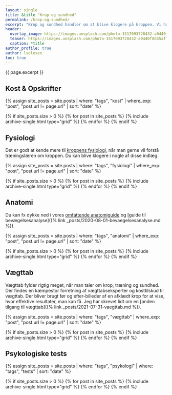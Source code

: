 ```yaml
---
layout: single
title: &title "Krop og sundhed"
permalink: /krop-og-sundhed/
excerpt: "Krop og sundhed handler om at blive klogere på kroppen. Vi har samlet emner om kost, vægttab og træningslære."
header:
  overlay_image: https://images.unsplash.com/photo-1517093728432-a0440f8d45af?ixid=MnwxMjA3fDB8MHxwaG90by1wYWdlfHx8fGVufDB8fHx8&ixlib=rb-1.2.1&auto=format&fit=crop&w=1900&q=80
  teaser: https://images.unsplash.com/photo-1517093728432-a0440f8d45af?ixid=MnwxMjA3fDB8MHxwaG90by1wYWdlfHx8fGVufDB8fHx8&ixlib=rb-1.2.1&auto=format&fit=crop&w=400&q=80
  caption: *title
author_profile: true
author: lsolesen
toc: true
---
```


{{ page.excerpt }}

## Kost & Opskrifter

{% assign site_posts = site.posts | where: "tags", "kost" | where_exp: "post", "post.url != page.url" | sort: "date" %}

<div class="feature__wrapper">

{% if site_posts.size > 0 %}
  {% for post in site_posts %}
    {% include archive-single.html type="grid" %}
  {% endfor %}
{% endif %}

</div>

## Fysiologi

Det er godt at kende mere til [kroppens fysiologi](/fysiologi/), når man gerne vil forstå træningslæren om kroppen. Du kan blive klogere i nogle af disse indlæg.

{% assign site_posts = site.posts | where: "tags", "fysiologi" | where_exp: "post", "post.url != page.url" | sort: "date" %}

<div class="feature__wrapper">

{% if site_posts.size > 0 %}
  {% for post in site_posts %}
    {% include archive-single.html type="grid" %}
  {% endfor %}
{% endif %}

</div>

## Anatomi

Du kan fx dykke ned i vores [omfattende anatomiguide](/anatomi/) og [guide til bevægelsesanalyse]({% link _posts/2020-08-01-bevaegelsesanalyse.md %}).

{% assign site_posts = site.posts | where: "tags", "anatomi" | where_exp: "post", "post.url != page.url" | sort: "date" %}

<div class="feature__wrapper">

{% if site_posts.size > 0 %}
  {% for post in site_posts %}
    {% include archive-single.html type="grid" %}
  {% endfor %}
{% endif %}

</div>

## Vægttab

Vægttab fylder rigtig meget, når man taler om krop, træning og sundhed. Der findes en kæmpestor forretning af vægttabseksperter og kosttilskud til vægttab. Der bliver brugt før og efter-billeder af en afklædt krop for at vise, hvor effektive resultater, man kan få. Jeg har skrevet lidt om en [anden tilgang til vægttab]({% link _posts/2021-07-31-vaegttab.md %}).

{% assign site_posts = site.posts | where: "tags", "vægttab" | where_exp: "post", "post.url != page.url" | sort: "date" %}

<div class="feature__wrapper">

{% if site_posts.size > 0 %}
  {% for post in site_posts %}
    {% include archive-single.html type="grid" %}
  {% endfor %}
{% endif %}

</div>

## Psykologiske tests

{% assign site_posts = site.posts | where: "tags", "psykologi" | where: "tags", "tests" | sort: "date" %}

<div class="feature__wrapper">

{% if site_posts.size > 0 %}
  {% for post in site_posts %}
    {% include archive-single.html type="grid" %}
  {% endfor %}
{% endif %}

</div>
